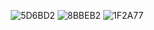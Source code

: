 <p align="center">
  <img
    src="https://swatch.now.sh/?color=%235D6BD2"
    alt="5D6BD2"
  />
  <img
    src="https://swatch.now.sh/?color=%238BBEB2"
    alt="8BBEB2"
  />
  <img
    src="https://swatch.now.sh/?color=%231F2A77"
    alt="1F2A77"
  />
</p>
